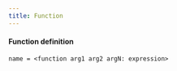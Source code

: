 ```yaml
---
title: Function
---
```


#### Function definition

```gramat
name = <function arg1 arg2 argN: expression>
```
